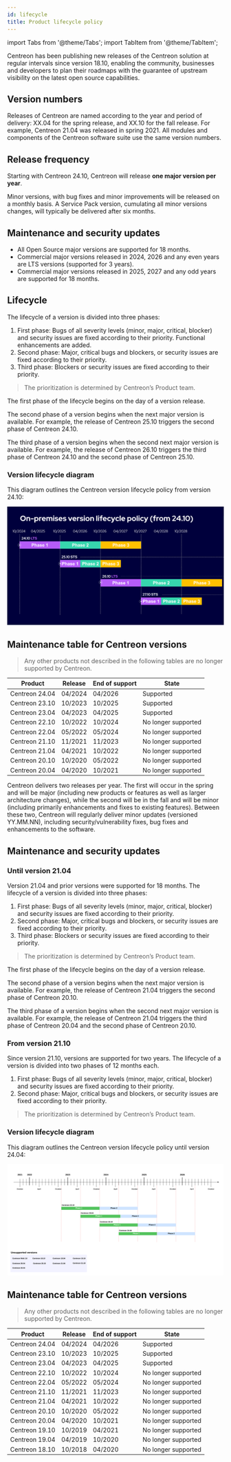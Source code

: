 ```yaml
---
id: lifecycle
title: Product lifecycle policy
---
```

import Tabs from '@theme/Tabs';
import TabItem from '@theme/TabItem';

Centreon has been publishing new releases of the
Centreon solution at regular intervals since version 18.10, enabling the community, businesses and
developers to plan their roadmaps with the guarantee of upstream visibility on the
latest open source capabilities.

## Version numbers

Releases of Centreon are named according to the year and period of delivery: 
XX.04 for the spring release, and XX.10 for the fall release.
For example, Centreon 21.04 was released in spring 2021. All modules and
components of the Centreon software suite use the same version numbers.

## Release frequency

<Tabs groupId="sync">
<TabItem value="From version 24.10" label="From version 24.10">

Starting with Centreon 24.10, Centreon will release **one major version per year**.

Minor versions, with bug fixes and minor improvements will be released on a monthly basis. A Service Pack version, cumulating all minor versions changes, will typically be delivered after six months.

## Maintenance and security updates

- All Open Source major versions are supported for 18 months.
- Commercial major versions released in 2024, 2026 and any even years are LTS versions (supported for 3 years).
- Commercial major versions released in 2025, 2027 and any odd years are supported for 18 months.

## Lifecycle

The lifecycle of a version is divided into three phases:

1.  First phase: Bugs of all severity levels (minor, major, critical, blocker)
    and security issues are fixed according to their priority. Functional enhancements are added.
2.  Second phase: Major, critical bugs and blockers, or security issues are
    fixed according to their priority.
3.  Third phase: Blockers or security issues are fixed according to their priority.

> The prioritization is determined by Centreon’s Product team.

The first phase of the lifecycle begins on the day of a version release.

The second phase of a version begins when the next major version is available. For example, the release of Centreon 25.10 triggers the second phase of Centreon 24.10.

The third phase of a version begins when the second next major version is available. For example, the release of Centreon 26.10 triggers the third phase of Centreon 24.10 and the second phase of Centreon 25.10.

### Version lifecycle diagram

This diagram outlines the Centreon version lifecycle policy from version 24.10:

![image](../assets/releases/lifecycle-from-24.10.png)

## Maintenance table for Centreon versions

> Any other products not described in the following tables are no longer supported
> by Centreon.

| Product        | Release      | End of support| State               |
|----------------|--------------|---------------|---------------------|
| Centreon 24.04 | 04/2024      | 04/2026       | Supported           |
| Centreon 23.10 | 10/2023      | 10/2025       | Supported           |
| Centreon 23.04 | 04/2023      | 04/2025       | Supported           |
| Centreon 22.10 | 10/2022      | 10/2024       | No longer supported |
| Centreon 22.04 | 05/2022      | 05/2024       | No longer supported |
| Centreon 21.10 | 11/2021      | 11/2023       | No longer supported |
| Centreon 21.04 | 04/2021      | 10/2022       | No longer supported |
| Centreon 20.10 | 10/2020      | 05/2022       | No longer supported |
| Centreon 20.04 | 04/2020      | 10/2021       | No longer supported |

</TabItem>
<TabItem value="Until version 24.04" label="Until version 24.04">

Centreon delivers two releases per year. The first will occur in the spring and will be major (including new products or features as well as larger architecture changes), while the second will be in the fall and will be minor (including primarily enhancements and fixes to existing features). Between these two, Centreon will regularly deliver minor updates (versioned YY.MM.NN), including security/vulnerability fixes, bug fixes and enhancements to the software.

## Maintenance and security updates

### Until version 21.04

Version 21.04 and prior versions were supported for 18 months. The lifecycle of a version is divided into three phases:

1.  First phase: Bugs of all severity levels (minor, major, critical, blocker)
    and security issues are fixed according to their priority.
2.  Second phase: Major, critical bugs and blockers, or security issues are
    fixed according to their priority.
3.  Third phase: Blockers or security issues are fixed according to their priority.

> The prioritization is determined by Centreon’s Product team.

The first phase of the lifecycle begins on the day of a version release.

The second phase of a version begins when the next major version is available.
For example, the release of Centreon 21.04 triggers the second phase of Centreon
20.10.

The third phase of a version begins when the second next major version is
available. For example, the release of Centreon 21.04 triggers the third phase of
Centreon 20.04 and the second phase of Centreon 20.10.

### From version 21.10

Since version 21.10, versions are supported for two years. The lifecycle of a version is divided into two phases of 12 months each.

1.  First phase: Bugs of all severity levels (minor, major, critical, blocker)
    and security issues are fixed according to their priority.
2.  Second phase: Major, critical bugs and blockers, or security issues are
    fixed according to their priority.

> The prioritization is determined by Centreon’s Product team.

### Version lifecycle diagram

This diagram outlines the Centreon version lifecycle policy until version 24.04:

![image](../assets/releases/lifecycle.png)

## Maintenance table for Centreon versions

> Any other products not described in the following tables are no longer supported
> by Centreon.

| Product        | Release      | End of support| State               |
|----------------|--------------|---------------|---------------------|
| Centreon 24.04 | 04/2024      | 04/2026       | Supported           |
| Centreon 23.10 | 10/2023      | 10/2025       | Supported           |
| Centreon 23.04 | 04/2023      | 04/2025       | Supported           |
| Centreon 22.10 | 10/2022      | 10/2024       | No longer supported |
| Centreon 22.04 | 05/2022      | 05/2024       | No longer supported |
| Centreon 21.10 | 11/2021      | 11/2023       | No longer supported |
| Centreon 21.04 | 04/2021      | 10/2022       | No longer supported |
| Centreon 20.10 | 10/2020      | 05/2022       | No longer supported |
| Centreon 20.04 | 04/2020      | 10/2021       | No longer supported |
| Centreon 19.10 | 10/2019      | 04/2021       | No longer supported |
| Centreon 19.04 | 04/2019      | 10/2020       | No longer supported |
| Centreon 18.10 | 10/2018      | 04/2020       | No longer supported |

</TabItem>
</Tabs>
